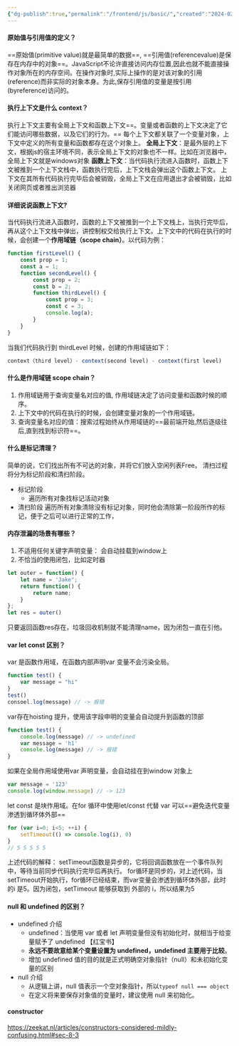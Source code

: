 ```yaml
---
{"dg-publish":true,"permalink":"/frontend/js/basic/","created":"2024-02-29T10:19:09.961+08:00","updated":"2024-02-29T11:18:43.352+08:00"}
---
```


#### 原始值与引用值的定义？
==原始值(primitive value)就是最简单的数据==,
==引用值(referencevalue)是保存在内存中的对象==。JavaScript不论许直接访问内存位置,因此也就不能直接操作对象所在的内存空间。在操作对象时,实际上操作的是对该对象的引用(reference)而非实际的对象本身。为此,保存引用值的变量是按引用(byreference)访问的。
<!--ID: 1709174096553-->


#### 执行上下文是什么 context？
执行上下文主要有全局上下文和函数上下文==。变量或者函数的上下文决定了它们能访问哪些数据，以及它们的行为。==
每个上下文都关联了一个变量对象，上下文中定义的所有变量和函数都存在这个对象上。
**全局上下文**：是最外层的上下文，根据js的宿主环境不同，表示全局上下文的对象也不一样。比如在浏览器中，全局上下文就是windows对象
**函数上下文**：当代码执行流进入函数时，函数上下文被推到一个上下文栈中，函数执行完后，上下文栈会弹出这个函数上下文。
上下文在其所有代码执行完毕后会被销毁，全局上下文在应用退出才会被销毁，比如关闭网页或者推出浏览器
<!--ID: 1709174096556-->


#### 详细说说函数上下文?
当代码执行流进入函数时，函数的上下文被推到一个上下文栈上，当执行完毕后，再从这个上下文栈中弹出，讲控制权交给执行上下文。上下文中的代码在执行的时候，会创建一个**作用域链（scope chain）**。以代码为例：
```js
function firstLevel() {
    const prop = 1;
    const a = 1;
    function secondLevel() {
        const prop = 2;
        const b = 2;
        function thirdLevel() {
            const prop = 3;
            const c = 3;
            console.log(a);
        }
    }
}
```
当我们代码执行到 thirdLevel 时候，创建的作用域链如下：
```js
context（third level）- context(second level) - context(first level)
```
<!--ID: 1709174096560-->

#### 什么是作用域链 scope chain？
1. 作用域链用于查询变量名对应的值, 作用域链决定了访问变量和函数时候的顺序。
2. 上下文中的代码在执行的时候，会创建变量对象的一个作用域链。
3. 查询变量名对应的值：搜索过程始终从作用域链的==最前端开始,然后逐级往后,直到找到标识符==。
<!--ID: 1709174096563-->


#### 什么是标记清理？
简单的说，它们找出所有不可达的对象，并将它们放入空闲列表Free。
清扫过程将分为标记阶段和清扫阶段。
-   标记阶段
    -   遍历所有对象找标记活动对象
-   清扫阶段 遍历所有对象清除没有标记对象，同时他会清除第一阶段所作的标记，便于之后可以进行正常的工作，
<!--ID: 1709174096566-->


#### 内存泄漏的场景有哪些？
1. 不适用任何关键字声明变量： 会自动挂载到window上
2. 不恰当的使用闭包，比如定时器
```js
let outer = function() {
	let name = 'Jake";
	return function() {
		return name;
	}
};
let res = outer()
```
只要返回函数res存在，垃圾回收机制就不能清理name，因为闭包一直在引他。
<!--ID: 1709174096570-->


#### var let const 区别？
var 是函数作用域，在函数内部声明var 变量不会污染全局。
```js
function test() {
	var message = "hi"
}
test()
consoel.log(message) // -> 报错
```
var存在hoisting 提升，使用该字段申明的变量会自动提升到函数的顶部
```js
function test() {
	console.log(message) // -> undefined 
	var message = 'h1'
	console.log(message) // -> 报错
}
```
如果在全局作用域使用var 声明变量，会自动挂在到window 对象上
```js
var message = '123'
console.log(window.message) // -> 123
```
let const 是块作用域。在for 循环中使用let/const 代替 var 可以==避免迭代变量渗透到循环体外部==
```js
for (var i=0; i<5; ++i) {
	setTimeout(() => console.log(i), 0)
}
// 5 5 5 5 5
```
上述代码的解释：
setTimeout函数是异步的，它将回调函数放在一个事件队列中，等待当前同步代码执行完毕后再执行。
for循环是同步的，对上述代码，当setTimeout开始执行，for循环已经结束，而var变量会渗透到循环体外部，此时的i 是5。因为闭包，setTimeout 能够获取到 外部的 i，所以结果为5
<!--ID: 1709174096575-->



#### **null 和 undefined 的区别？**
- undefined 介绍
  - undefined：当使用 var 或者 let 声明变量但没有初始化时，就相当于给变量赋予了 undefined 【红宝书】
  - **永远不要故意给某个变量设置为 undefined，undefined 主要用于比较**。
  - 增加 undefined 值的目的就是正式明确空对象指针（null）和未初始化变量的区别
- null 介绍
  - 从逻辑上讲，null 值表示一个空对象指针，所以`typeof null === object`
  - 在定义将来要保存对象值的变量时，建议使用 null 来初始化。
<!--ID: 1709174096579-->

#### constructor
https://zeekat.nl/articles/constructors-considered-mildly-confusing.html#sec-8-3
